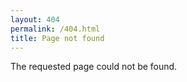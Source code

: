 ```yaml
---
layout: 404
permalink: /404.html
title: Page not found
---
```

The requested page could not be found.